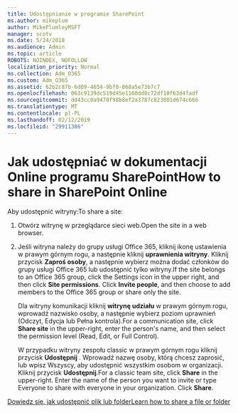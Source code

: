 ```yaml
---
title: Udostępnianie w programie SharePoint
ms.author: mikeplum
author: MikePlumleyMSFT
manager: scotv
ms.date: 5/24/2018
ms.audience: Admin
ms.topic: article
ROBOTS: NOINDEX, NOFOLLOW
localization_priority: Normal
ms.collection: Adm_O365
ms.custom: Adm_O365
ms.assetid: 62b2c87b-6d09-4654-9bf0-868a5e73b7c7
ms.openlocfilehash: 063c9139dc519d45e1160dd8c72df10f63d4fadf
ms.sourcegitcommit: dd43cc0a9470f98b8ef2a3787c823801d674c666
ms.translationtype: MT
ms.contentlocale: pl-PL
ms.lasthandoff: 02/12/2019
ms.locfileid: "29911386"
---
```

# <a name="how-to-share-in-sharepoint-online"></a><span data-ttu-id="bf91d-102">Jak udostępniać w dokumentacji Online programu SharePoint</span><span class="sxs-lookup"><span data-stu-id="bf91d-102">How to share in SharePoint Online</span></span>

<span data-ttu-id="bf91d-103">Aby udostępnić witryny:</span><span class="sxs-lookup"><span data-stu-id="bf91d-103">To share a site:</span></span>
  
1. <span data-ttu-id="bf91d-104">Otwórz witrynę w przeglądarce sieci web.</span><span class="sxs-lookup"><span data-stu-id="bf91d-104">Open the site in a web browser.</span></span>
    
2. <span data-ttu-id="bf91d-p101">Jeśli witryna należy do grupy usługi Office 365, kliknij ikonę ustawienia w prawym górnym rogu, a następnie kliknij **uprawnienia witryny**. Kliknij przycisk **Zaproś osoby**, a następnie wybierz można dodać członków do grupy usługi Office 365 lub udostępnić tylko witryny.</span><span class="sxs-lookup"><span data-stu-id="bf91d-p101">If the site belongs to an Office 365 group, click the Settings icon in the upper right, and then click **Site permissions**. Click **Invite people**, and then choose to add members to the Office 365 group or share only the site.</span></span> 
    
    <span data-ttu-id="bf91d-107">Dla witryny komunikacji kliknij **witrynę udziału** w prawym górnym rogu, wprowadź nazwisko osoby, a następnie wybierz poziom uprawnień (Odczyt, Edycja lub Pełna kontrola).</span><span class="sxs-lookup"><span data-stu-id="bf91d-107">For a communication site, click **Share site** in the upper-right, enter the person's name, and then select the permission level (Read, Edit, or Full Control).</span></span> 
    
    <span data-ttu-id="bf91d-p102">W przypadku witryny zespołu classic w prawym górnym rogu kliknij przycisk **Udostępnij** . Wprowadź nazwę osoby, którą chcesz zaprosić, lub wpisz Wszyscy, aby udostępnić wszystkim osobom w organizacji. Kliknij przycisk **Udostępnij**.</span><span class="sxs-lookup"><span data-stu-id="bf91d-p102">For a classic team site, click **Share** in the upper-right. Enter the name of the person you want to invite or type Everyone to share with everyone in your organization. Click **Share**.</span></span>
    
[<span data-ttu-id="bf91d-111">Dowiedz się, jak udostępnić plik lub folder</span><span class="sxs-lookup"><span data-stu-id="bf91d-111">Learn how to share a file or folder</span></span>](https://go.microsoft.com/fwlink/?linkid=511430)
  

